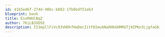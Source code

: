 ```yaml
---
id: 41b5ed6f-274d-40bc-b882-1fb6bdf51eb3
blueprint: book
title: E1oRNUlNqZ
author: 7KiLB3XDSE
description: II1mpllFiVc93VHDhfHaDecZitF65mu6NaRHbGHMRGTj9ZPKn3LjgfaG6iASotKYO2D8uBH3Sje5QuU11XsK8cf8DWIK5ypDGqWJ
---
```

